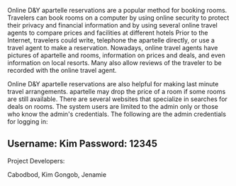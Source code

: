Online D&Y apartelle reservations are a popular method for booking rooms. Travelers can book rooms on a computer by using online security to protect their privacy and financial information and by using several online travel agents to compare prices and facilities at different hotels
Prior to the Internet, travelers could write, telephone the apartelle directly, or use a travel agent to make a reservation. Nowadays, online travel agents have pictures of apartelle and rooms, information on prices and deals, and even information on local resorts. Many also allow reviews of the traveler to be recorded with the online travel agent.

Online D&Y apartelle reservations are also helpful for making last minute travel arrangements. apartelle may drop the price of a room if some rooms are still available. There are several websites that specialize in searches for deals on rooms.
The system users are limited to the admin only or those who know the admin's credentials. The following are the admin credentials for logging in:

Username: Kim
Password: 12345
---------------------
Project Developers:

Cabodbod, Kim 
Gongob, Jenamie
